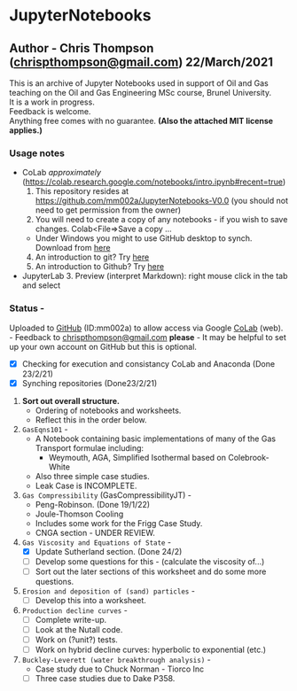 # JupyterNotebooks
## Author - Chris Thompson (chrispthompson@gmail.com) 22/March/2021


This is an archive of Jupyter Notebooks used in support of Oil and Gas teaching on the Oil and Gas Engineering MSc course, Brunel University.  
It is a work in progress.  
Feedback is welcome.  
Anything free comes with no guarantee.
**(Also the attached MIT license applies.)**


### Usage notes
   - CoLab *approximately* (https://colab.research.google.com/notebooks/intro.ipynb#recent=true)
      1. This repository resides at https://github.com/mm002a/JupyterNotebooks-V0.0 (you should not need to get permission from the owner)
      2. You will need to create a copy of any notebooks - if you wish to save changes. Colab<File=>Save a copy ...  
      - Under Windows you might to use GitHub desktop to synch. Download from [here](https://desktop.github.com/)
      4. An introduction to git? Try [here](https://medium.com/@itswisdomagain/git-101-introduction-to-git-for-newbies-bb14f6f9fc1)
      5. An introduction to Github? Try [here](https://lab.github.com/githubtraining/introduction-to-github)
   - JupyterLab
      3. Preview (interpret Markdown): right mouse click in the tab and select <Show Markdown Preview>
   
### Status - 
Uploaded to [GitHub](https://github.com/) (ID:mm002a) to allow access via Google [CoLab](https://colab.research.google.com/notebooks/intro.ipynb#recent=true) (web).
        - Feedback to chrispthompson@gmail.com **please**
        - It may be helpful to set up your own account on GitHub but this is optional.
   - [x] Checking for execution and consistancy CoLab and Anaconda (Done 23/2/21)
   - [x] Synching repositories (Done23/2/21)
   1. **Sort out overall structure.**
      - Ordering of notebooks and worksheets.
      - Reflect this in the order below.
   1. `GasEqns101` -
      - A Notebook containing basic implementations of many of the Gas Transport formulae including:
        - Weymouth, AGA, Simplified Isothermal based on Colebrook-White
      - Also three simple case studies.
      - Leak Case is INCOMPLETE.
   3. `Gas Compressibility` (GasCompressibilityJT) -
      - Peng-Robinson. (Done 19/1/22)
      - Joule-Thomson Cooling
      - Includes some work for the Frigg Case Study.
      - CNGA section - UNDER REVIEW.
   4. `Gas Viscosity and Equations of State` - 
      - [x] Update Sutherland section. (Done 24/2)
      - [ ] Develop some questions for this - (calculate the viscosity of...)
      - [ ] Sort out the later sections of this worksheet and do some more questions.  
   5. `Erosion and deposition of (sand) particles` -  
      - [ ] Develop this into a worksheet.
   6. `Production decline curves` -  
      - [ ] Complete write-up.
      - [ ] Look at the Nutall code.
      - [ ] Work on (?unit?) tests.
      - [ ] Work on hybrid decline curves: hyperbolic to exponential (etc.)
   7. `Buckley-Leverett (water breakthrough analysis)` -
      - Case study due to Chuck Norman - Tiorco Inc
      - [ ] Three case studies due to Dake P358.
